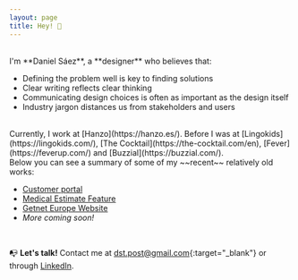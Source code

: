 ```yaml
---
layout: page
title: Hey! 👋
---
```



<br>
I'm **Daniel Sáez**, a **designer** who believes that:

- Defining the problem well is key to finding solutions
- Clear writing reflects clear thinking
- Communicating design choices is often as important as the design itself
- Industry jargon distances us from stakeholders and users 

<br>
Currently, I work at [Hanzo](https://hanzo.es/). Before I was at [Lingokids](https://lingokids.com/), [The Cocktail](https://the-cocktail.com/en), [Fever](https://feverup.com/) and [Buzzial](https://buzzial.com/).

<br>
Below you can see a summary of some of my ~~recent~~ relatively old works:

- [Customer portal](https://danielszt.github.io/projects/customer-portal/)
- [Medical Estimate Feature](https://danielszt.github.io/projects/medical-estimates/)
- [Getnet Europe Website](https://danielszt.github.io/projects/getnet-europe/)
- *More coming soon!*

<br>

📭 **Let's talk!** Contact me at [dst.post@gmail.com](mailto:dst.post@gmail.com){:target="_blank"} or through [LinkedIn](https://www.linkedin.com/in/daniel-s%C3%A1ez-torregrosa/).


